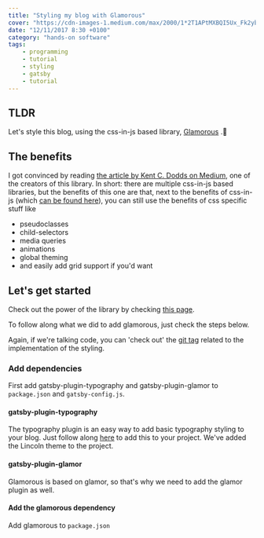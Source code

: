```yaml
---
title: "Styling my blog with Glamorous"
cover: "https://cdn-images-1.medium.com/max/2000/1*2T1APtMXBQI5Ux_Fk2ybRQ.png"
date: "12/11/2017 8:30 +0100"
category: "hands-on software"
tags:
    - programming
    - tutorial
    - styling
    - gatsby
    - tutorial
---
```


## TLDR
Let's style this blog, using the css-in-js based library, [Glamorous](https://github.com/paypal/glamorous) .💄

## The benefits
I got convinced by reading [the article by Kent C. Dodds on Medium](https://blog.kentcdodds.com/introducing-glamorous-fb3c9f4ed20e), one of the creators of this library.
In short: there are multiple css-in-js based libraries, but the benefits of this one are that, next to the benefits of css-in-js (which [can be found here](https://speakerdeck.com/vjeux/react-css-in-js)), you can still use the benefits of css specific stuff like

* pseudoclasses
* child-selectors
* media queries
* animations
* global theming
* and easily add grid support if you'd want

## Let's get started
Check out the power of the library by checking [this page](https://glamorous.rocks/getting-started/).

To follow along what we did to add glamorous, just check the steps below.

Again, if we're talking code, you can 'check out' the [git tag](https://github.com/easybird/blog.easybird.be/releases/tag/styling-with-glamorous) related to the implementation of the styling.

### Add dependencies

First add gatsby-plugin-typography and gatsby-plugin-glamor to `package.json` and `gatsby-config.js`.

#### gatsby-plugin-typography
The typography plugin is an easy way to add basic typography styling to your blog.
Just follow along [here](https://kyleamathews.github.io/typography.js/) to add this to your project.
We've added the Lincoln theme to the project. 

#### gatsby-plugin-glamor
Glamorous is based on glamor, so that's why we need to add the glamor plugin as well.

#### Add the glamorous dependency
Add glamorous to `package.json`
